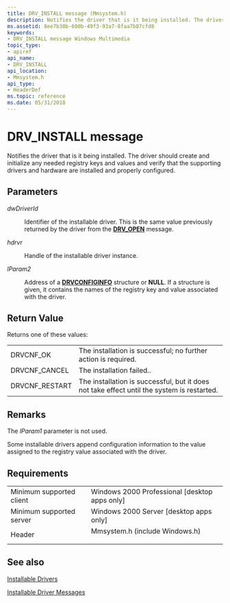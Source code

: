 ```yaml
---
title: DRV_INSTALL message (Mmsystem.h)
description: Notifies the driver that is it being installed. The driver should create and initialize any needed registry keys and values and verify that the supporting drivers and hardware are installed and properly configured.
ms.assetid: 8ee7b30b-600b-49f3-93a7-8faa7b87cfd8
keywords:
- DRV_INSTALL message Windows Multimedia
topic_type:
- apiref
api_name:
- DRV_INSTALL
api_location:
- Mmsystem.h
api_type:
- HeaderDef
ms.topic: reference
ms.date: 05/31/2018
---
```


# DRV\_INSTALL message

Notifies the driver that is it being installed. The driver should create and initialize any needed registry keys and values and verify that the supporting drivers and hardware are installed and properly configured.

## Parameters

<dl> <dt>

<span id="dwDriverId"></span><span id="dwdriverid"></span><span id="DWDRIVERID"></span>*dwDriverId*
</dt> <dd>

Identifier of the installable driver. This is the same value previously returned by the driver from the [**DRV\_OPEN**](drv-open.md) message.

</dd> <dt>

<span id="hdrvr"></span><span id="HDRVR"></span>*hdrvr*
</dt> <dd>

Handle of the installable driver instance.

</dd> <dt>

<span id="lParam2"></span><span id="lparam2"></span><span id="LPARAM2"></span>*lParam2*
</dt> <dd>

Address of a [**DRVCONFIGINFO**](https://msdn.microsoft.com/library/Dd797923(v=VS.85).aspx) structure or **NULL**. If a structure is given, it contains the names of the registry key and value associated with the driver.

</dd> </dl>

## Return Value

Returns one of these values:



|                 |                                                                                            |
|-----------------|--------------------------------------------------------------------------------------------|
| DRVCNF\_OK      | The installation is successful; no further action is required.                             |
| DRVCNF\_CANCEL  | The installation failed..                                                                  |
| DRVCNF\_RESTART | The installation is successful, but it does not take effect until the system is restarted. |



 

## Remarks

The *lParam1* parameter is not used.

Some installable drivers append configuration information to the value assigned to the registry value associated with the driver.

## Requirements



|                                     |                                                                                                           |
|-------------------------------------|-----------------------------------------------------------------------------------------------------------|
| Minimum supported client<br/> | Windows 2000 Professional \[desktop apps only\]<br/>                                                |
| Minimum supported server<br/> | Windows 2000 Server \[desktop apps only\]<br/>                                                      |
| Header<br/>                   | <dl> <dt>Mmsystem.h (include Windows.h)</dt> </dl> |



## See also

<dl> <dt>

[Installable Drivers](installable-drivers.md)
</dt> <dt>

[Installable Driver Messages](installable-driver-messages.md)
</dt> </dl>

 

 





